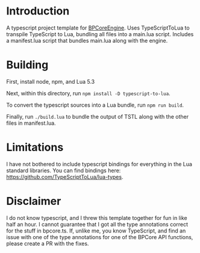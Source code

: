 # Introduction

A typescript project template for
[BPCoreEngine](https://github.com/evanbowman/BPCore-Engine). Uses
TypeScriptToLua to transpile TypeScript to Lua, bundling all files into a
main.lua script. Includes a manifest.lua script that bundles main.lua along with
the engine.


# Building

First, install node, npm, and Lua 5.3

Next, within this directory, run `npm install -D typescript-to-lua`.

To convert the typescript sources into a Lua bundle, run `npm run build`.

Finally, run `./build.lua` to bundle the output of TSTL along with the other files in manifest.lua.

# Limitations

I have not bothered to include typescript bindings for everything in the Lua standard libraries. You can find bindings here:
https://github.com/TypeScriptToLua/lua-types.

# Disclaimer

I do not know typescript, and I threw this template together for fun in like half an
hour. I cannot guarantee that I got all the type annotations correct for the
stuff in bpcore.ts. If, unlike me, you know TypeScript, and find an issue with
one of the type annotations for one of the BPCore API functions, please create a
PR with the fixes.
